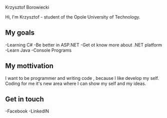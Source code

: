Krzysztof Borowiecki

Hi, I'm Krzysztof - student of the Opole University of Technology.


## My goals 


-Learning C#
-Be better in ASP.NET 
-Get ot know more about .NET platform 
-Learn Java 
-Console Programs 



## My mottivation


I want to be programmer and writing code , because I like develop my self.
Coding for me it's new area where I can show my self and my ideas.




## Get in touch 


-Facebook
-LinkedIN






<!--
**KrzysztofBorowiecki/KrzysztofBorowiecki** is a ✨ _special_ ✨ repository because its `README.md` (this file) appears on your GitHub profile.
### Hej! 👋
Here are some ideas to get you started:


- 🌱 I’m currently learning ...
- 👯 I’m looking to collaborate on ...
- 🤔 I’m looking for help with ...
- 💬 Ask me about ...
- 📫 How to reach me: ...
- 😄 Pronouns: ...
- ⚡ Fun fact: ...
